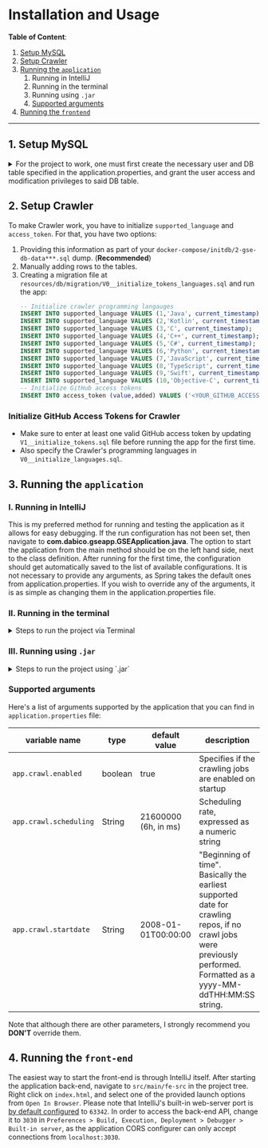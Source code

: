 # Installation and Usage

**Table of Content**:
1. [Setup MySQL](#1-setup-mysql)
2. [Setup Crawler](#2-setup-crawler)
3. [Running the `application`](#3-running-the-application)
   1. Running in IntelliJ
   2. Running in the terminal
   3. Running using `.jar`
   4. [Supported arguments](#supported-arguments)
4. [Running the `frontend`](#4-running-the-frontend)

---

## 1. Setup MySQL

<details>
<summary>
For the project to work, one must first create the necessary user and DB table specified in the application.properties, and grant the user access and modification privileges to said DB table.
</summary>

**Note**: You do not have to run the MySQL console as the aforementioned `gseadmin` user. The user is only required for the flyway migrations, as well as for JPA to access the database.

### Step 1/6:

Open the MySQL console in your terminal by typing:
```
sudo mysql
```
After providing your password (provided you have one in place), you should be greeted with the MySQL console.  

### Step 2/6:

Create the database for the project by running:  
``` mysql
CREATE DATABASE gse CHARACTER SET utf8 COLLATE utf8_bin;
```

### Step 3/6:

Manually set the MySQL server timezone to UTC, using the command:
```mysql
SET GLOBAL time_zone = '+00:00';
```
To ensure that the timezone has been successfully set, run:
```mysql
SELECT @@global.time_zone, @@session.time_zone;
```
You should see something like:
```
+--------------------+---------------------+
| @@global.time_zone | @@session.time_zone |
+--------------------+---------------------+
| +00:00             | SYSTEM              |
+--------------------+---------------------+
1 row in set (0.00 sec)
```
Note that this step is **necessary** whenever a new MySQL session starts, as the `SET` command will only be valid for the current session. To permanently set MySQL's default timezone to UTC, you must add the following line to your `my.cnf` (usually located in `/usr/local/etc`) config file, under the `[mysqld]` section:
```
default-time-zone = "+00:00"
```
Be sure to restart your MySQL service for the changes to take effect! If you are having trouble with locating the `my.cnf` file, type the following into the terminal:
```
mysql --help | grep /my.cnf
```

### Step 4/6:

Create the user by running these two commands in sequence:  
``` mysql
CREATE USER 'gseadmin'@'%' identified by 'Lugano2020';
GRANT ALL ON gse.* to 'gseadmin'@'%';
```

If all the commands above worked, then your database should be ready for use.  

If for any reason whatsoever you wish to drop and create the database, then simply run `DROP DATABASE gse;` and start from scratch.  


### Step 5/6
Create tables:
```shell
$ mysql -u gseadmin -p gse < docker-compose/initdb/1-gse-db-schema.sql`
```

### Step 6/6
(Optional) Initialize the database with an existing dataset of mined repositories — or otherwise the Crawler will start from scratch.
```shell
$ mysql -u gseadmin -p gse < docker-compose/initdb/2-gse-db-data-***.sql`
```

</details>

## 2. Setup Crawler
To make Crawler work, you have to initialize `supported_language` and  `access_token`. For that, you have two options:
1. Providing this information as part of your `docker-compose/initdb/2-gse-db-data***.sql` dump. (**Recommended**)
2. Manually adding rows to the tables.
3. Creating a migration file at `resources/db/migration/V0__initialize_tokens_languages.sql` and run the app:
   ```sql
   -- Initialize crawler programming langauges
   INSERT INTO supported_language VALUES (1,'Java', current_timestamp);
   INSERT INTO supported_language VALUES (2,'Kotlin', current_timestamp);
   INSERT INTO supported_language VALUES (3,'C', current_timestamp);
   INSERT INTO supported_language VALUES (4,'C++', current_timestamp);
   INSERT INTO supported_language VALUES (5,'C#', current_timestamp);
   INSERT INTO supported_language VALUES (6,'Python', current_timestamp);
   INSERT INTO supported_language VALUES (7,'JavaScript', current_timestamp);
   INSERT INTO supported_language VALUES (8,'TypeScript', current_timestamp);
   INSERT INTO supported_language VALUES (9,'Swift', current_timestamp);
   INSERT INTO supported_language VALUES (10,'Objective-C', current_timestamp);
   -- Initialize GitHub access tokens
   INSERT INTO access_token (value,added) VALUES ('<YOUR_GITHUB_ACCESS_TOKEN>',current_timestamp);
   ```

### Initialize GitHub Access Tokens for Crawler
- Make sure to enter at least one valid GitHub access token by updating `V1__initialize_tokens.sql` file before running the app for the first time.
- Also specify the Crawler's programming languages in `V0__initialize_languages.sql`.

## 3. Running the `application`

### I. Running in IntelliJ

This is my preferred method for running and testing the application as it allows for easy debugging. If the run configuration has not been set, then navigate to **com.dabico.gseapp.GSEApplication.java**. The option to start the application from the main method should be on the left hand side, next to the class definition. After running for the first time, the configuration should get automatically saved to the list of available configurations. It is not necessary to provide any arguments, as Spring takes the default ones from application.properties. If you wish to override any of the arguments, it is as simple as changing them in the application.properties file.  

### II. Running in the terminal
<details>

<summary>Steps to run the project via Terminal</summary>

To run the application through the terminal, first make sure you have downloaded the latest version of [Apache Maven](https://maven.apache.org/download.cgi). Next, add the **bin** directory of **apache-maven-X.X.X** to the PATH environment variable. So for example, if I put it in my Documents folder, then to add the environment variable I would run:
```
export PATH=/Users/username/Documents/apache-maven-X.X.X/bin:$PATH
```
Note that this will only temporarily add the environment variable, until the current terminal is ends. To permanently add it, simply run the following:
```
echo 'export PATH="/Users/username/Documents/apache-maven-X.X.X/bin:$PATH"' >> ~/.bash_profile
```
To ensure that the path variable has been added, run:  
```
mvn -v
```
If it runs without error, and prints the version installed, along with other details, then maven is successfully installed and the application is ready for use. Navigate to the root folder of the project. To run the application with the default parameters specified in the `application.properties` file, simply run:
```
mvn spring-boot:run
```
And to override the value of an existing parameter, run:
```
mvn spring-boot:run -Dspring-boot.run.arguments=--arg.one.name=argvalue,--arg.two.name=1
```
</details>

### III. Running using `.jar`

<details>

<summary>Steps to run the project using `.jar`</summary>

First build the project by running the following command in the terminal:
```
mvn clean package
```
If it did not exist yet, you should now see the **target** directory in the project root. The root of said directory will contain the Java Archive file for the project. All you have to do now is run the following:
```
java -jar target/gse-application-X.X.X.jar
```
Note that the name of the `.jar` file **`gse-application-X.X.X`** is derived from the settings in `pom.xml`, following the format of: `artifactId-version.jar`.
</details>

### Supported arguments

Here's a list of arguments supported by the application that you can find in `application.properties` file:

| variable name | type | default value | description |
| ------------- | ---- | ------------- | ----------- |
|`app.crawl.enabled`|boolean|true|Specifies if the crawling jobs are enabled on startup|
| `app.crawl.scheduling` | String | 21600000 (6h, in ms) | Scheduling rate, expressed as a numeric string |
| `app.crawl.startdate` | String | 2008-01-01T00:00:00 | "Beginning of time". Basically the earliest supported date for crawling repos, if no crawl jobs were previously performed. Formatted as a yyyy-MM-ddTHH:MM:SS string. |
  
Note that although there are other parameters, I strongly recommend you **DON'T** override them.


## 4. Running the `front-end`

The easiest way to start the front-end is through IntelliJ itself. After starting the application back-end, navigate to `src/main/fe-src` in the project tree. Right click on `index.html`, and select one of the provided launch options from `Open In Browser`. Please note that IntelliJ's built-in web-server port is [by default configured](https://www.jetbrains.com/help/idea/php-built-in-web-server.html#configuring-built-in-web-server) to `63342`. In order to access the back-end API, change it to `3030` in `Preferences > Build, Execution, Deployment > Debugger > Built-in server`, as the application CORS configurer can only accept connections from `localhost:3030`.
